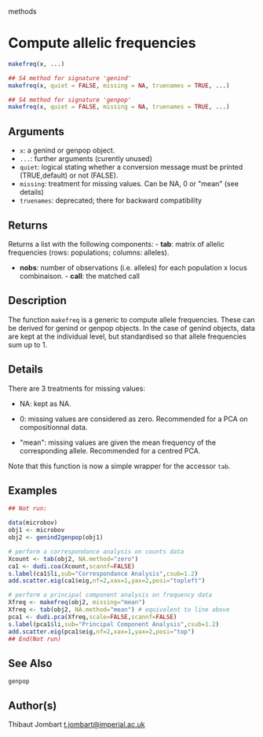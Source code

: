  methods

# Compute allelic frequencies

```r
makefreq(x, ...)

## S4 method for signature 'genind'
makefreq(x, quiet = FALSE, missing = NA, truenames = TRUE, ...)

## S4 method for signature 'genpop'
makefreq(x, quiet = FALSE, missing = NA, truenames = TRUE, ...)
```

## Arguments

- `x`: a genind or genpop object.
- `...`: further arguments (curently unused)
- `quiet`: logical stating whether a conversion message must be printed (TRUE,default) or not (FALSE).
- `missing`: treatment for missing values. Can be NA, 0 or "mean" (see details)
- `truenames`: deprecated; there for backward compatibility

## Returns

Returns a list with the following components: - **tab**: matrix of allelic frequencies (rows: populations; columns: alleles).

- **nobs**: number of observations (i.e. alleles) for each population x locus combinaison. - **call**: the matched call

## Description

The function `makefreq` is a generic to compute allele frequencies. These can be derived for genind or genpop objects. In the case of genind objects, data are kept at the individual level, but standardised so that allele frequencies sum up to 1.

## Details

There are 3 treatments for missing values:

- NA: kept as NA.

- 0: missing values are considered as zero. Recommended for a PCA on compositionnal data.

- "mean": missing values are given the mean frequency of the corresponding allele. Recommended for a centred PCA.

Note that this function is now a simple wrapper for the accessor `tab`.

## Examples

```r
## Not run:

data(microbov)
obj1 <- microbov
obj2 <- genind2genpop(obj1)

# perform a correspondance analysis on counts data
Xcount <- tab(obj2, NA.method="zero")
ca1 <- dudi.coa(Xcount,scannf=FALSE)
s.label(ca1$li,sub="Correspondance Analysis",csub=1.2)
add.scatter.eig(ca1$eig,nf=2,xax=1,yax=2,posi="topleft")

# perform a principal component analysis on frequency data
Xfreq <- makefreq(obj2, missing="mean")
Xfreq <- tab(obj2, NA.method="mean") # equivalent to line above
pca1 <- dudi.pca(Xfreq,scale=FALSE,scannf=FALSE)
s.label(pca1$li,sub="Principal Component Analysis",csub=1.2)
add.scatter.eig(pca1$eig,nf=2,xax=1,yax=2,posi="top")
## End(Not run)
```

## See Also

`genpop`

## Author(s)

Thibaut Jombart t.jombart@imperial.ac.uk



